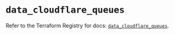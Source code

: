 # `data_cloudflare_queues`

Refer to the Terraform Registry for docs: [`data_cloudflare_queues`](https://registry.terraform.io/providers/cloudflare/cloudflare/5.7.1/docs/data-sources/queues).

